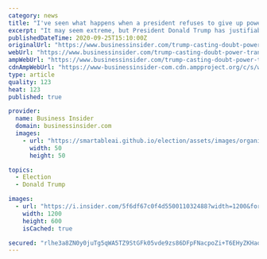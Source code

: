 ```yaml
---
category: news
title: "I've seen what happens when a president refuses to give up power, as Trump has repeatedly hinted he might"
excerpt: "It may seem extreme, but President Donald Trump has justifiably invited comparison with the dysfunctional, even dystopian, politics of Eastern Europe."
publishedDateTime: 2020-09-25T15:10:00Z
originalUrl: "https://www.businessinsider.com/trump-casting-doubt-power-transfer-like-belarus-2020-9"
webUrl: "https://www.businessinsider.com/trump-casting-doubt-power-transfer-like-belarus-2020-9"
ampWebUrl: "https://www.businessinsider.com/trump-casting-doubt-power-transfer-like-belarus-2020-9?amp"
cdnAmpWebUrl: "https://www-businessinsider-com.cdn.ampproject.org/c/s/www.businessinsider.com/trump-casting-doubt-power-transfer-like-belarus-2020-9?amp"
type: article
quality: 123
heat: 123
published: true

provider:
  name: Business Insider
  domain: businessinsider.com
  images:
    - url: "https://smartableai.github.io/election/assets/images/organizations/businessinsider.com-50x50.jpg"
      width: 50
      height: 50

topics:
  - Election
  - Donald Trump

images:
  - url: "https://i.insider.com/5f6df67c0f4d550011032488?width=1200&format=jpeg"
    width: 1200
    height: 600
    isCached: true

secured: "rlhe3a8ZN0y0juTg5qWA5TZ9StGFk05vde9zs86DFpFNacpoZi+T6EHyZKHaqt08hmTpGqbmwibdWD6B2d2jMiyVv51bES8F00nEJLh+/Xo3jZcjF41VzrBOK3Mk0enmWxsA8614ivk0P9k47duHITQ3k0cmF4LagdRqqkdFpwf1wuQuf8GWr1Rpxxi/2iF/4RhYmVgBrgkU2WImJLXgDZKY5JguSpBJeFwsGXQPf90MxUoA1UklX4WMgVC2v4B8X3CtCky8v/PH6mk7n05I1dlRuwPnLV+GhgAoRvXPm6S4Sc/Gn/IWXYIVtOcyKrUxM0RFD4XG/tr97pJXU9I+ZZV92ZUkn0o9wZ75pl2kReQ=;uYO1I7jRid0/njzzsy3okA=="
---
```


